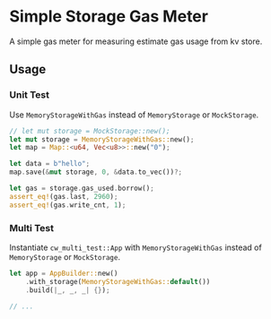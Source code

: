 # Simple Storage Gas Meter

A simple gas meter for measuring estimate gas usage from kv store.

## Usage

### Unit Test

Use `MemoryStorageWithGas` instead of `MemoryStorage` or `MockStorage`.

```rust
// let mut storage = MockStorage::new();
let mut storage = MemoryStorageWithGas::new();
let map = Map::<u64, Vec<u8>>::new("0");

let data = b"hello";
map.save(&mut storage, 0, &data.to_vec())?;

let gas = storage.gas_used.borrow();
assert_eq!(gas.last, 2960);
assert_eq!(gas.write_cnt, 1);
```

### Multi Test

Instantiate `cw_multi_test::App` with `MemoryStorageWithGas` instead of `MemoryStorage` or `MockStorage`.

```rust
let app = AppBuilder::new()
    .with_storage(MemoryStorageWithGas::default())
    .build(|_, _, _| {});

// ...
```
